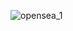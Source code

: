 ![opensea_1](https://user-images.githubusercontent.com/90610801/155886443-bd253ff0-3670-45e5-bf50-2ce78a555c57.png)

